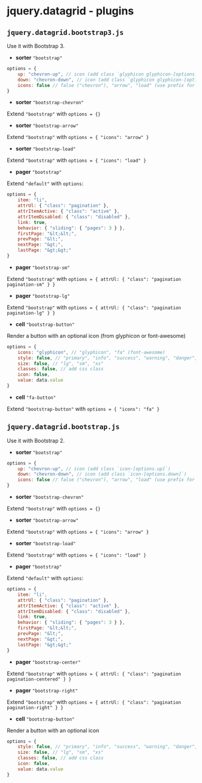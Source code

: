jquery.datagrid - plugins
=========================


## `jquery.datagrid.bootstrap3.js`


Use it with Bootstrap 3.

- __sorter__ `"bootstrap"`

```javascript
options = {
	up: "chevron-up", // icon (add class `glyphicon glyphicon-[options.up]`)
	down: "chevron-down", // icon (add class `glyphicon glyphicon-[options.down]`)
	icons: false // false ("chevron"), "arrow", "load" (use prefix for both up and down)
}
```

- __sorter__ `"bootstrap-chevron"`

Extend `"bootstrap"` with `options = {}`

- __sorter__ `"bootstrap-arrow"`

Extend `"bootstrap"` with `options = { "icons": "arrow" }`

- __sorter__ `"bootstrap-load"`

Extend `"bootstrap"` with `options = { "icons": "load" }`

- __pager__ `"bootstrap"`

Extend `"default"` with `options`:

```javascript
options = {
	item: "li",
	attrUl: { "class": "pagination" },
	attrItemActive: { "class": "active" },
	attrItemDisabled: { "class": "disabled" },
	link: true,
	behavior: { "sliding": { "pages": 3 } },
	firstPage: "&lt;&lt;",
	prevPage: "&lt;",
	nextPage: "&gt;",
	lastPage: "&gt;&gt;"
}
```

- __pager__ `"bootstrap-sm"`

Extend `"bootstrap"` with `options = { attrUl: { "class": "pagination pagination-sm" } }`

- __pager__ `"bootstrap-lg"`

Extend `"bootstrap"` with `options = { attrUl: { "class": "pagination pagination-lg" } }`

- __cell__ `"bootstrap-button"`

Render a button with an optional icon (from glyphicon or font-awesome)

```javascript
options = {
	icons: "glyphicon", // "glyphicon", "fa" (font-awesome)
	style: false, // "primary", "info", "success", "warning", "danger", "inverse"
	size: false, // "lg", "sm", "xs"
	classes: false, // add css class
	icon: false,
	value: data.value
}
```

- __cell__ `"fa-button"`

Extend `"bootstrap-button"` with `options = { "icons": "fa" }`



## `jquery.datagrid.bootstrap.js`


Use it with Bootstrap 2.

- __sorter__ `"bootstrap"`

```javascript
options = {
	up: "chevron-up", // icon (add class `icon-[options.up]`)
	down: "chevron-down", // icon (add class `icon-[options.down]`)
	icons: false // false ("chevron"), "arrow", "load" (use prefix for both up and down)
}
```

- __sorter__ `"bootstrap-chevron"`

Extend `"bootstrap"` with `options = {}`

- __sorter__ `"bootstrap-arrow"`

Extend `"bootstrap"` with `options = { "icons": "arrow" }`

- __sorter__ `"bootstrap-load"`

Extend `"bootstrap"` with `options = { "icons": "load" }`

- __pager__ `"bootstrap"`

Extend `"default"` with `options`:

```javascript
options = {
	item: "li",
	attrUl: { "class": "pagination" },
	attrItemActive: { "class": "active" },
	attrItemDisabled: { "class": "disabled" },
	link: true,
	behavior: { "sliding": { "pages": 3 } },
	firstPage: "&lt;&lt;",
	prevPage: "&lt;",
	nextPage: "&gt;",
	lastPage: "&gt;&gt;"
}
```

- __pager__ `"bootstrap-center"`

Extend `"bootstrap"` with `options = { attrUl: { "class": "pagination pagination-centered" } }`

- __pager__ `"bootstrap-right"`

Extend `"bootstrap"` with `options = { attrUl: { "class": "pagination pagination-right" } }`

- __cell__ `"bootstrap-button"`

Render a button with an optional icon

```javascript
options = {
	style: false, // "primary", "info", "success", "warning", "danger", "inverse"
	size: false, // "lg", "sm", "xs"
	classes: false, // add css class
	icon: false,
	value: data.value
}
```
